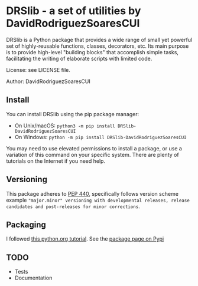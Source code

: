 # DRSlib - a set of utilities by DavidRodriguezSoaresCUI

DRSlib is a Python package that provides a wide range of small
yet powerful set of highly-reusable functions, classes, 
decorators, etc. Its main purpose is to provide high-level
"building blocks" that accomplish simple tasks, facilitating
the writing of elaborate scripts with limited code.

License: see LICENSE file.

Author: DavidRodriguezSoaresCUI

## Install

You can install DRSlib using the pip package manager:
- On Unix/macOS: ```python3 -m pip install DRSlib-DavidRodriguezSoaresCUI```
- On Windows: ```python -m pip install DRSlib-DavidRodriguezSoaresCUI```

You may need to use elevated permissions to install a package, or use a variation of this command on your specific system. There are plenty of tutorials on the Internet if you need help.

## Versioning

This package adheres to [PEP 440](https://www.python.org/dev/peps/pep-0440), specifically follows version scheme example `"major.minor" versioning with developmental releases, release candidates and post-releases for minor corrections`.


## Packaging

I followed [this python.org tutorial](https://packaging.python.org/tutorials/packaging-projects/). See the [package page on Pypi](https://pypi.org/project/DRSlib-DavidRodriguezSoaresCUI/)


## TODO

- Tests
- Documentation 
